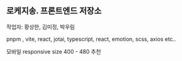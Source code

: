 ## 로케지송. 프론트엔드 저장소

작업자: 황상한, 김미정, 박우림 <br />

pnpm , vite, react, jotai, typescript, react, emotion, scss, axios etc..


모바일 responsive size 400 - 480 추천
